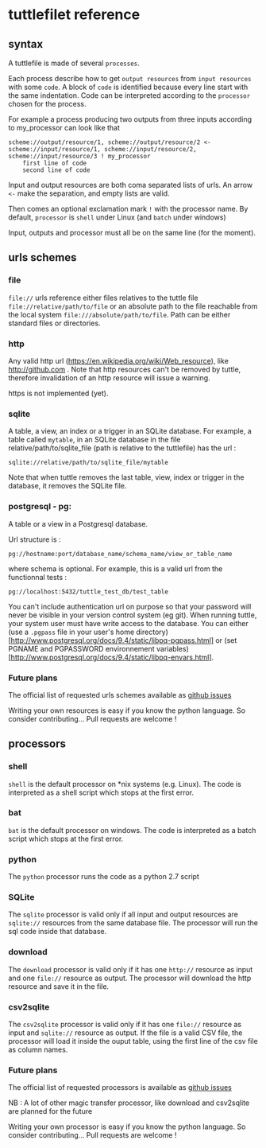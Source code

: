 # tuttlefilet reference

## syntax
A tuttlefile is made of several ``processes``.

Each process describe how to get ``output resources`` from ``input resources`` with some ``code``. A block of ``code``
is identified because every line start with the same indentation. Code can be interpreted
according to the ``processor`` chosen for the process.

For example a process producing two outputs from three inputs according to my_processor can look like that

```
scheme://output/resource/1, scheme://output/resource/2 <- scheme://input/resource/1, scheme://input/resource/2, scheme://input/resource/3 ! my_processor
    first line of code
    second line of code
```

Input and output resources are both coma separated lists of urls. An arrow ``<-`` make the separation, and empty lists
are valid.

Then comes an optional exclamation mark ``!`` with the processor name. By default, ``processor`` is ``shell`` under Linux
(and ``batch`` under windows)

Input, outputs and processor must all be on the same line (for the moment).


## urls schemes

### file
``file://`` urls reference either files relatives to the tuttle file ``file://relative/path/to/file`` or an absolute path to
the file reachable from the local system ``file:///absolute/path/to/file``. Path can be either standard files or
directories.

### http
Any valid http url (https://en.wikipedia.org/wiki/Web_resource), like http://github.com . Note that http resources can't be removed by tuttle, therefore invalidation of an http
resource will issue a warning.

https is not implemented (yet).

### sqlite
A table, a view, an index or a trigger in an SQLite database. For example, a table called ``mytable``, in an SQLite
database in the file relative/path/to/sqlite_file (path is relative to the tuttlefile) has the url :
```
sqlite://relative/path/to/sqlite_file/mytable
```

Note that when tuttle removes the last table, view, index or trigger in the database, it removes the SQLite file.

### postgresql - pg:
A table or a view in a Postgresql database.

Url structure is :
```
pg://hostname:port/database_name/schema_name/view_or_table_name
```
where schema is optional. For example, this is a valid url from the functionnal tests :
```
pg://localhost:5432/tuttle_test_db/test_table
```

You can't include authentication url on purpose so that your password will never
be visible in your version control system (eg git). When running tuttle, your system user must have write access to the
database. You can either (use a ``.pgpass`` file in your user's home directory)[http://www.postgresql.org/docs/9.4/static/libpq-pgpass.html]
or (set PGNAME and PGPASSWORD environnement variables)[http://www.postgresql.org/docs/9.4/static/libpq-envars.html].

### Future plans
The official list of requested urls schemes available as [github issues](https://github.com/lexman/tuttle/issues?q=is%3Aopen+is%3Aissue+label%3Aprocessor)

Writing your own resources is easy if you know the python language. So consider contributing... Pull requests are
welcome !


## processors

### shell
``shell`` is the default processor on *nix systems (e.g. Linux). The code is interpreted as a shell script which stops at
the first error.

### bat
``bat`` is the default processor on windows. The code is interpreted as a batch script which stops at the first error.

### python
The ``python`` processor runs the code as a python 2.7 script

### SQLite
The ``sqlite`` processor is valid only if all input and output resources are ``sqlite://`` resources from the same
database file. The processor will run the sql code inside that database.

### download
The ``download`` processor is valid only if it has one ``http://`` resource as input and one ``file://``
resource as output. The processor will download the http resource and save it in the file.

### csv2sqlite
The ``csv2sqlite`` processor is valid only if it has one ``file://`` resource as input and ``sqlite://`` resource as
output. If the file is a valid CSV file, the processor will load it inside the ouput table, using the first line of
 the csv file as column names.

### Future plans
The official list of requested processors is available as [github issues](https://github.com/lexman/tuttle/issues?q=is%3Aopen+is%3Aissue+label%3Aprocessor)

NB : A lot of other magic transfer processor, like download and csv2sqlite are planned for the future

Writing your own processor is easy if you know the python language. So consider contributing... Pull requests are
welcome !
